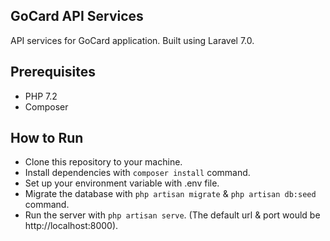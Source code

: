 ## GoCard API Services

API services for GoCard application. Built using Laravel 7.0.  

## Prerequisites

- PHP 7.2
- Composer

## How to Run

- Clone this repository to your machine.
- Install dependencies with `composer install` command.
- Set up your environment variable with .env file.
- Migrate the database with `php artisan migrate` & `php artisan db:seed` command.
- Run the server with `php artisan serve`. (The default url & port would be http://localhost:8000).
